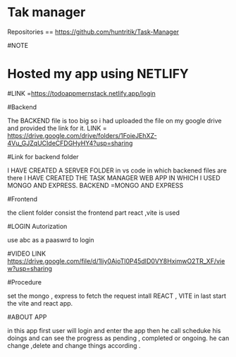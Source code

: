 # Tak manager

Repositories ==  https://github.com/huntritik/Task-Manager

#NOTE

# Hosted my app using NETLIFY
#LINK =https://todoappmernstack.netlify.app/login

#Backend

The BACKEND file is too big so i had uploaded the file on my google drive and provided the link for it.
LINK = https://drive.google.com/drive/folders/1FoieJEhXZ-4Vu_GJZqUCIdeCFDGHyHY4?usp=sharing

#Link for backend folder

I HAVE CREATED A SERVER FOLDER in vs code in which backened files are there
I HAVE CREATED THE TASK MANAGER WEB APP IN WHICH I USED MONGO AND EXPRESS.
BACKEND =MONGO AND EXPRESS

#Frontend

the client folder consist the frontend part
react ,vite is used

#LOGIN Autorization

use abc as a paaswrd to login

#VIDEO LINK
https://drive.google.com/file/d/1liy0AjoTl0P45dID0VY8HximwO2TR_XF/view?usp=sharing


#Procedure

set the mongo , express to fetch the request
intall REACT , VITE
in last start the vite and react app.


#ABOUT APP

in this app first user will login and enter the app then he call scheduke his doings and can see the progress as pending ,  completed or ongoing. he can change ,delete and change things according .

